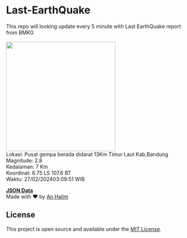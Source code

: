# Last-EarthQuake
This repo will looking update every 5 minute with Last EarthQuake report from BMKG
<br>
<br>
<img src="https://static.bmkg.go.id/20240227030951.mmi.jpg" width="300"/>
<br>
Lokasi: Pusat gempa berada didarat 13Km Timur Laut Kab,Bandung <br>
Magnitude: 2.8 <br>
Kedalaman: 7 Km <br>
Koordinat: 6.75 LS 107.6 BT <br>
Waktu: 27/02/202403:09:51 WIB <br>

<a href="./data/data.json">**JSON Data**</a>
<br>
Made with ❤️ by <a href="https://github.com/an-halim">An Halim</a>
## License

This project is open source and available under the [MIT License](LICENSE).
